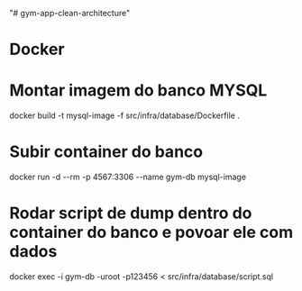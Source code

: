 "# gym-app-clean-architecture" 
# Docker
# Montar imagem do banco MYSQL
docker build -t mysql-image -f src/infra/database/Dockerfile .

# Subir container do banco
docker run -d --rm -p 4567:3306 --name gym-db mysql-image

# Rodar script de dump dentro do container do banco e povoar ele com dados
docker exec -i gym-db -uroot -p123456 < src/infra/database/script.sql